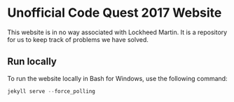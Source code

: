 # Unofficial Code Quest 2017 Website

This website is in no way associated with Lockheed Martin. It is a repository for us to keep track of problems we have solved.

## Run locally

To run the website locally in Bash for Windows, use the following command:

```java
jekyll serve --force_polling
```
